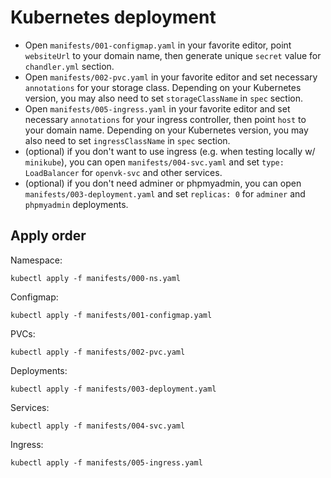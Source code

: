 # Kubernetes deployment
- Open `manifests/001-configmap.yaml` in your favorite editor, point `websiteUrl` to your domain name, then generate unique `secret` value for `chandler.yml` section.
- Open `manifests/002-pvc.yaml` in your favorite editor and set necessary `annotations` for your storage class. Depending on your Kubernetes version, you may also need to set `storageClassName` in `spec` section.
- Open `manifests/005-ingress.yaml` in your favorite editor and set necessary `annotations` for your ingress controller, then point `host` to your domain name. Depending on your Kubernetes version, you may also need to set `ingressClassName` in `spec` section.
- (optional) if you don't want to use ingress (e.g. when testing locally w/ `minikube`), you can open `manifests/004-svc.yaml` and set `type: LoadBalancer` for `openvk-svc` and other services.
- (optional) if you don't need adminer or phpmyadmin, you can open `manifests/003-deployment.yaml` and set `replicas: 0` for `adminer` and `phpmyadmin` deployments.

## Apply order
Namespace:
```
kubectl apply -f manifests/000-ns.yaml
```
Configmap:
```
kubectl apply -f manifests/001-configmap.yaml
```
PVCs:
```
kubectl apply -f manifests/002-pvc.yaml
```
Deployments:
```
kubectl apply -f manifests/003-deployment.yaml
```
Services:
```
kubectl apply -f manifests/004-svc.yaml
```
Ingress:
```
kubectl apply -f manifests/005-ingress.yaml
```